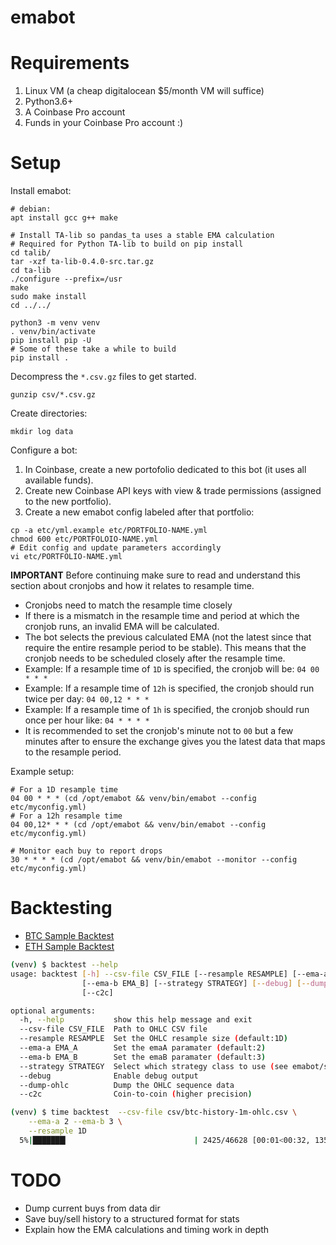 # emabot

# Requirements

1. Linux VM (a cheap digitalocean $5/month VM will suffice)
2. Python3.6+
3. A Coinbase Pro account
4. Funds in your Coinbase Pro account :)

# Setup

Install emabot:
```
# debian:
apt install gcc g++ make

# Install TA-lib so pandas_ta uses a stable EMA calculation
# Required for Python TA-lib to build on pip install
cd talib/
tar -xzf ta-lib-0.4.0-src.tar.gz
cd ta-lib
./configure --prefix=/usr
make
sudo make install
cd ../../

python3 -m venv venv
. venv/bin/activate
pip install pip -U
# Some of these take a while to build
pip install .
```

Decompress the `*.csv.gz` files to get started.
```
gunzip csv/*.csv.gz
```

Create directories:
```
mkdir log data
```

Configure a bot:
1. In Coinbase, create a new portofolio dedicated to this bot (it uses all
   available funds).
2. Create new Coinbase API keys with view & trade permissions (assigned to the
   new portfolio).
3. Create a new emabot config labeled after that portfolio:
```
cp -a etc/yml.example etc/PORTFOLIO-NAME.yml
chmod 600 etc/PORTFOLOIO-NAME.yml
# Edit config and update parameters accordingly
vi etc/PORTFOLIO-NAME.yml
```

**IMPORTANT** Before continuing make sure to read and understand this section about cronjobs and
how it relates to resample time.

* Cronjobs need to match the resample time closely
* If there is a mismatch in the resample time and period at which the cronjob runs, an invalid EMA
  will be calculated.
* The bot selects the previous calculated EMA (not the latest since that require the entire resample
  period to be stable). This means that the cronjob needs to be scheduled closely after the resample
  time.
* Example: If a resample time of `1D` is specified, the cronjob will be:
  `04 00 * * *`
* Example: If a resample time of `12h` is specified, the cronjob should run twice per day:
  `04 00,12 * * *`
* Example: If a resample time of `1h` is specified, the cronjob should run once per hour like:
  `04 * * * *`
* It is recommended to set the cronjob's minute not to `00` but a few minutes after to ensure the
  exchange gives you the latest data that maps to the resample period.

Example setup:
```
# For a 1D resample time
04 00 * * * (cd /opt/emabot && venv/bin/emabot --config etc/myconfig.yml)
# For a 12h resample time
04 00,12* * * (cd /opt/emabot && venv/bin/emabot --config etc/myconfig.yml)

# Monitor each buy to report drops
30 * * * * (cd /opt/emabot && venv/bin/emabot --monitor --config etc/myconfig.yml)
```
# Backtesting
* [BTC Sample Backtest](/backtests/btc-2-3-1D.log)
* [ETH Sample Backtest](/backtests/eth-2-3-1D.log)
```bash
(venv) $ backtest --help
usage: backtest [-h] --csv-file CSV_FILE [--resample RESAMPLE] [--ema-a EMA_A]
                [--ema-b EMA_B] [--strategy STRATEGY] [--debug] [--dump-ohlc]
                [--c2c]

optional arguments:
  -h, --help           show this help message and exit
  --csv-file CSV_FILE  Path to OHLC CSV file
  --resample RESAMPLE  Set the OHLC resample size (default:1D)
  --ema-a EMA_A        Set the emaA paramater (default:2)
  --ema-b EMA_B        Set the emaB paramater (default:3)
  --strategy STRATEGY  Select which strategy class to use (see emabot/strats/)
  --debug              Enable debug output
  --dump-ohlc          Dump the OHLC sequence data
  --c2c                Coin-to-coin (higher precision)
```
```bash
(venv) $ time backtest  --csv-file csv/btc-history-1m-ohlc.csv \
    --ema-a 2 --ema-b 3 \
    --resample 1D
  5%|███████▎                            | 2425/46628 [00:01<00:32, 1359.63it/s]
```

# TODO
- Dump current buys from data dir
- Save buy/sell history to a structured format for stats
- Explain how the EMA calculations and timing work in depth
